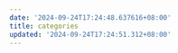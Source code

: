 ```yaml
---
date: '2024-09-24T17:24:48.637616+08:00'
title: categories
updated: '2024-09-24T17:24:51.312+08:00'
---
```

